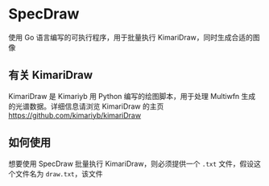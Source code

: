 # SpecDraw

使用 Go 语言编写的可执行程序，用于批量执行 KimariDraw，同时生成合适的图像

## 有关 KimariDraw

KimariDraw 是 Kimariyb 用 Python 编写的绘图脚本，用于处理 Multiwfn 生成的光谱数据。详细信息请浏览 KimariDraw 的主页 https://github.com/kimariyb/kimariDraw

## 如何使用

想要使用 SpecDraw 批量执行 KimariDraw，则必须提供一个 `.txt` 文件，假设这个文件名为 `draw.txt`，该文件